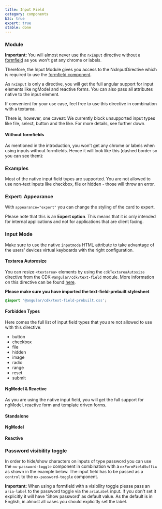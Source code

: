 ```yaml
---
title: Input Field
category: components
b2c: true
expert: true
stable: done
---
```


### Module

**Important:** You will almost never use the `nxInput` directive without a [formfield](./documentation/formfield/overview) as you won't get any chrome or labels.

Therefore, the Input Module gives you access to the NxInputDirective which is required to use the [formfield component](./documentation/formfield/overview).

As `nxInput` is only a directive, you will get the full angular support for input elements like ngModel and reactive forms. You can also pass all attributes native to the input element.

If convenient for your use case, feel free to use this directive in combination with a textarea.

There is, however, one caveat: We currently block unsupported input types like file, select, button and the like. For more details, see further down.

#### Without formfields

As mentioned in the introduction, you won't get any chrome or labels when using inputs without formfields. Hence it will look like this (dashed border so you can see them):

<!-- example(input-without-formfield) -->

### Examples

Most of the native input field types are supported. You are not allowed to use non-text inputs like checkbox, file or hidden - those will throw an error.

<!-- example(input) -->

### Expert: Appearance

With `appearance="expert"` you can change the styling of the card to expert.

Please note that this is an **Expert option**. This means that it is only intended for internal applications and not for applications that are client facing.

<!-- example(formfield-appearance) -->

### Input Mode

Make sure to use the native `inputmode` HTML attribute to take advantage of the users' devices virtual keyboards with the right configuration.

<!-- example(input-mode) -->

#### Textarea Autoresize

You can resize `<textarea>` elements by using the `cdkTextareaAutosize` directive from the CDK `@angular/cdk/text-field` module. More information on this directive can be found [here](https://material.angular.io/cdk/text-field/overview#automatically-resizing-a-code-lt-textarea-gt-code-).

**Please make sure you have imported the text-field-prebuilt stylesheet** 

```css
@import '@angular/cdk/text-field-prebuilt.css';
```

<!-- example(input-autoresize) -->

#### Forbidden Types

Here comes the full list of input field types that you are not allowed to use with this directive:

-   button
-   checkbox
-   file
-   hidden
-   image
-   radio
-   range
-   reset
-   submit

#### NgModel & Reactive

As you are using the native input field, you will get the full support for ngModel, reactive form and template driven forms.

#### Standalone

<!-- example(input-standalone) -->

#### NgModel

<!-- example(input-template-driven) -->

#### Reactive

<!-- example(input-reactive) -->

### Password visibility toggle

In order to hide/show characters on inputs of type password you can use the `nx-password-toggle` component in combination with a `nxFormFieldSuffix` as shown in the example below. The input field has to be passed as a `control` to the `nx-password-toggle` component.

**Important:** When using a formfield with a visibility toggle please pass an `aria-label` to the password toggle via the `ariaLabel` input. If you don't set it explicitly it will have 'Show password' as default value. As the default is in English, in almost all cases you should explicitly set the label.

<!-- example(formfield-password-visibility) -->

